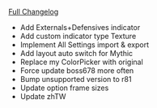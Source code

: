 [Full Changelog](https://github.com/enderneko/Cell/compare/r92-release...5763aee4a92d0698d56d8fe4fea174c7de437219)

- Add Externals+Defensives indicator
- Add custom indicator type Texture
- Implement All Settings import & export
- Add layout auto switch for Mythic
- Replace my ColorPicker with original
- Force update boss678 more often
- Bump unsupported version to r81
- Update option frame sizes
- Update zhTW
